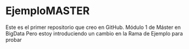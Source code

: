 # EjemploMASTER
Este es el primer repositorio que creo en GitHub. Módulo 1 de Máster en BigData 
Pero estoy introduciendo un cambio en la Rama de Ejemplo para probar
